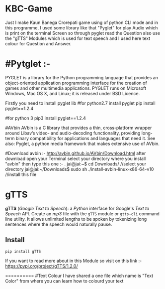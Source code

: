 # KBC-Game
Just I make Kaun Banega Crorepati game using of python CLI mode and in this programme, I used some library like that "Pyglet" for play Audio which is print on the terminal Screen so through pyglet read the Question also use the "gTTS" Modules which is used for text speech and I used here text colour for Question and Answer.

#Pytglet :-
=======
PYGLET is a library for the Python programming language that provides an object-oriented application programming interface for the creation of games and other multimedia applications. PYGLET runs on Microsoft Windows, Mac OS X, and Linux; it is released under BSD Licence.

Firstly you need to install pyglet lib
#for python2.7 install pyglet 
pip install pyglet==1.2.4

#for python 3
pip3 install pyglet==1.2.4

#AVbin
AVbin is a C library that provides a thin, cross-platform wrapper around Libav’s video- and audio-decoding functionality, providing long-term binary compatibility for applications and languages that need it. See also: Pyglet, a python media framework that makes extensive use of AVbin.

#Download avbin :-
http://avbin.github.io/AVbin/Download.html
after download open your Terminal select your directory where you install "avbin" then type this one :- .
jai@jai:~$ cd Downloads/      //select your directory
jai@jai:~/Downloads$ sudo sh ./install-avbin-linux-x86-64-v10     //install this file 


# gTTS

**gTTS** (_Google Text to Speech_): a *Python* interface for Google's _Text to Speech_ API. Create an _mp3_ file with the `gTTS` module or `gtts-cli` command line utility. It allows unlimited lengths to be spoken by tokenizing long sentences where the speech would naturally pause.

## Install
```
pip install gTTS
```
If you want to read more about in this Module so visit on this link :- https://pypi.org/project/gTTS/1.2.0/


==========
#Text Colour 
I have shared a one file which name is "Text Color" from where you can learn how to colourd your text
